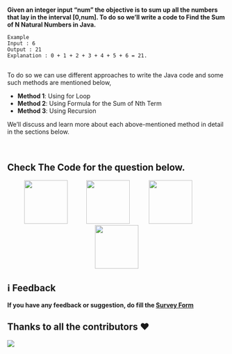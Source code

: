 <br>

**Given an integer input “num” the objective is to sum up all the numbers that lay in the interval [0,num]. To do so we’ll write a code to Find the Sum of N Natural Numbers in Java.**


```
Example
Input : 6
Output : 21
Explanation : 0 + 1 + 2 + 3 + 4 + 5 + 6 = 21.
```
<h2></h2>
To do so we can use different approaches to write the Java code and some such methods are mentioned below,

* **Method 1**: Using for Loop
* **Method 2**: Using Formula for the Sum of Nth Term
* **Method 3**: Using Recursion

We’ll discuss and learn more about each above-mentioned method in detail in the sections below.
 
&nbsp; &nbsp; &nbsp;

## Check The Code for the question below.
<div align="center">
<a href="CODE/C.md" target="blank"><img src="https://upload.wikimedia.org/wikipedia/commons/1/18/C_Programming_Language.svg" width="100"/></a>
&nbsp;&nbsp;&nbsp;&nbsp;&nbsp;&nbsp;&nbsp;&nbsp;&nbsp;
<a href="CODE/C++.md" target="blank"><img src="https://upload.wikimedia.org/wikipedia/commons/1/18/ISO_C%2B%2B_Logo.svg" width="100"/></a>
&nbsp;&nbsp;&nbsp;&nbsp;&nbsp;&nbsp;&nbsp;&nbsp;&nbsp;
<a href="CODE/Python.md" target="blank"><img src="https://www.vectorlogo.zone/logos/python/python-vertical.svg" width="100"/></a>
&nbsp;&nbsp;&nbsp;&nbsp;&nbsp;&nbsp;&nbsp;&nbsp;&nbsp;
<a href="CODE/JAVA.md" target="blank"><img src="https://www.vectorlogo.zone/logos/java/java-vertical.svg" width="100"/></a>
</div>

## ℹ️ Feedback

**If you have any feedback or suggestion, do fill the [Survey Form](https://forms.gle/1TUfnLPksdR12PLv5)**

## Thanks to all the contributors ❤️
<a href = "https://github.com/yashshrivastavaa/TOP-100-Coding-Questions/graphs/contributors">
  <img src = "https://contrib.rocks/image?repo=yashshrivastavaa/TOP-100-Coding-Questions"/>
</a>
